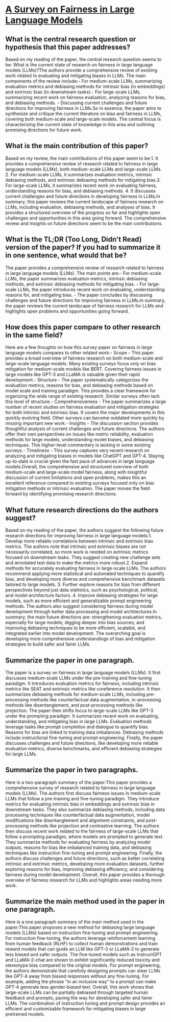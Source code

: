 # [A Survey on Fairness in Large Language Models](https://arxiv.org/abs/2308.10149)

## What is the central research question or hypothesis that this paper addresses?

Based on my reading of the paper, the central research question seems to be: What is the current state of research on fairness in large language models (LLMs)?The authors provide a comprehensive review of existing work related to evaluating and mitigating biases in LLMs. The main components of the review include:- For medium-scale LLMs, summarizing evaluation metrics and debiasing methods for intrinsic bias (in embeddings) and extrinsic bias (in downstream tasks).- For large-scale LLMs, summarizing recent work on fairness evaluation, analyzing reasons for bias, and debiasing methods. - Discussing current challenges and future directions for improving fairness in LLMs.So in essence, the paper aims to synthesize and critique the current literature on bias and fairness in LLMs, covering both medium-scale and large-scale models. The central focus is characterizing the current state of knowledge in this area and outlining promising directions for future work.


## What is the main contribution of this paper?

Based on my review, the main contributions of this paper seem to be:1. It provides a comprehensive review of research related to fairness in large language models (LLMs), both medium-scale LLMs and large-scale LLMs. 2. For medium-scale LLMs, it summarizes evaluation metrics, intrinsic debiasing methods, and extrinsic debiasing methods for mitigating bias.3. For large-scale LLMs, it summarizes recent work on evaluating fairness, understanding reasons for bias, and debiasing methods. 4. It discusses current challenges and future directions in developing fairness in LLMs.In summary, this paper reviews the current landscape of fairness research on LLMs, including evaluation, debiasing methods, and analyses of bias. It provides a structured overview of the progress so far and highlights open challenges and opportunities in this area going forward. The comprehensive review and insights on future directions seem to be the main contributions.


## What is the TL;DR (Too Long, Didn't Read) version of the paper? If you had to summarize it in one sentence, what would that be?

The paper provides a comprehensive review of research related to fairness in large language models (LLMs). The main points are:- For medium-scale LLMs, the paper summarizes evaluation metrics, intrinsic debiasing methods, and extrinsic debiasing methods for mitigating bias. - For large-scale LLMs, the paper introduces recent work on evaluating, understanding reasons for, and mitigating bias. - The paper concludes by discussing challenges and future directions for improving fairness in LLMs.In summary, the paper reviews the current landscape of fairness research for LLMs and highlights open problems and opportunities going forward.


## How does this paper compare to other research in the same field?

Here are a few thoughts on how this survey paper on fairness in large language models compares to other related work:- Scope - This paper provides a broad overview of fairness research on both medium-scale and large-scale language models. Many existing surveys focus only on bias mitigation for medium-scale models like BERT. Covering fairness issues in large models like GPT-3 and LLaMA is valuable given their rapid development.- Structure - The paper systematically categorizes the evaluation metrics, reasons for bias, and debiasing methods based on model scale and training paradigm. This provides a clear framework for organizing the wide range of existing research. Similar surveys often lack this level of structure.- Comprehensiveness - The paper summarizes a large number of recent studies on fairness evaluation and mitigation strategies for both intrinsic and extrinsic bias. It covers the major developments in this quickly evolving field. Other surveys can become outdated more quickly by missing important new work.- Insights - The discussion section provides thoughtful analysis of current challenges and future directions. The authors offer their own perspectives on issues like metric reliability, evaluation methods for large models, understanding model biases, and debiasing techniques. This higher-level commentary is lacking in some existing surveys.- Timeliness - This survey captures very recent research on analyzing and mitigating biases in models like ChatGPT and GPT-4. Staying up-to-date is crucial given the fast pace of advances in large language models.Overall, the comprehensive and structured overview of both medium-scale and large-scale model fairness, along with insightful discussion of current limitations and open problems, makes this an excellent reference compared to existing surveys focused only on bias mitigation methods or intrinsic evaluation. The paper moves the field forward by identifying promising research directions.


## What future research directions do the authors suggest?

Based on my reading of the paper, the authors suggest the following future research directions for improving fairness in large language models:1. Develop more reliable correlations between intrinsic and extrinsic bias metrics. The authors note that intrinsic and extrinsic biases are not necessarily correlated, so more work is needed on extrinsic metrics focused on downstream tasks. They suggest creating new challenge sets and annotated test data to make the metrics more robust.2. Expand methods for accurately evaluating fairness in large-scale LLMs. The authors recommend applying more statistical and automated techniques to quantify bias, and developing more diverse and comprehensive benchmark datasets tailored to large models. 3. Further explore reasons for bias from different perspectives beyond just data statistics, such as psychological, political, and model architecture factors. 4. Improve debiasing strategies for large models, such as more efficient and generalizable prompt engineering methods. The authors also suggest considering fairness during model development through better data processing and model architectures.In summary, the main future directions are: strengthening evaluation metrics, especially for large models; digging deeper into bias sources; and improving debiasing techniques to be more efficient, scalable, and integrated earlier into model development. The overarching goal is developing more comprehensive understandings of bias and mitigation strategies to build safer and fairer LLMs.


## Summarize the paper in one paragraph.

The paper is a survey on fairness in large language models (LLMs). It first discusses medium-scale LLMs under the pre-training and fine-tuning paradigm. It introduces evaluation metrics for fairness, including intrinsic metrics like SEAT and extrinsic metrics like coreference resolution. It then summarizes debiasing methods for medium-scale LLMs, including pre-processing methods like counterfactual data augmentation, in-processing methods like disentanglement, and post-processing methods like projection. The paper then shifts focus to large-scale LLMs like GPT-3 under the prompting paradigm. It summarizes recent work on evaluating, understanding, and mitigating bias in large LLMs. Evaluation methods leverage tasks like prompt completion and dialogue to quantify bias. Reasons for bias are linked to training data imbalances. Debiasing methods include instructional fine-tuning and prompt engineering. Finally, the paper discusses challenges and future directions, like developing more reliable evaluation metrics, diverse benchmarks, and efficient debiasing strategies for large LLMs.


## Summarize the paper in two paragraphs.

Here is a two-paragraph summary of the paper:This paper provides a comprehensive survey of research related to fairness in large language models (LLMs). The authors first discuss fairness issues in medium-scale LLMs that follow a pre-training and fine-tuning paradigm. They introduce metrics for evaluating intrinsic bias in embeddings and extrinsic bias in downstream tasks. They also summarize debiasing methods, including data processing techniques like counterfactual data augmentation, model modifications like disentanglement and alignment constraints, and post-processing methods like projection and contrastive learning. The authors then discuss recent work related to the fairness of large-scale LLMs that follow a prompting paradigm, where models are prompted to generate text. They summarize methods for evaluating fairness by analyzing model outputs, reasons for bias like imbalanced training data, and debiasing techniques like instruction fine-tuning and prompt engineering. Finally, the authors discuss challenges and future directions, such as better correlating intrinsic and extrinsic metrics, developing more evaluation datasets, further exploring reasons for bias, improving debiasing efficiency, and considering fairness during model development. Overall, this paper provides a thorough overview of fairness research for LLMs and highlights areas needing more work.


## Summarize the main method used in the paper in one paragraph.

Here is a one paragraph summary of the main method used in the paper:This paper proposes a new method for debiasing large language models (LLMs) based on instruction fine-tuning and prompt engineering. For instruction fine-tuning, the authors leverage reinforcement learning from human feedback (RLHF) to collect human demonstrations and train reward models that can guide an LLM like GPT-3 or LLaMA-2 to generate less biased and safer outputs. The fine-tuned models such as InstructGPT and LLaMA-2-chat are shown to exhibit significantly reduced toxicity and stereotype bias compared to the original models. For prompt engineering, the authors demonstrate that carefully designing prompts can steer LLMs like GPT-4 away from biased responses without any fine-tuning. For example, adding the phrase "in an inclusive way" to a prompt can make GPT-4 generate less gender-biased text. Overall, this work shows that large-scale LLMs can be partially debiased through targeted human feedback and prompts, paving the way for developing safer and fairer LLMs. The combination of instruction tuning and prompt design provides an efficient and customizable framework for mitigating biases in large pretrained models.
